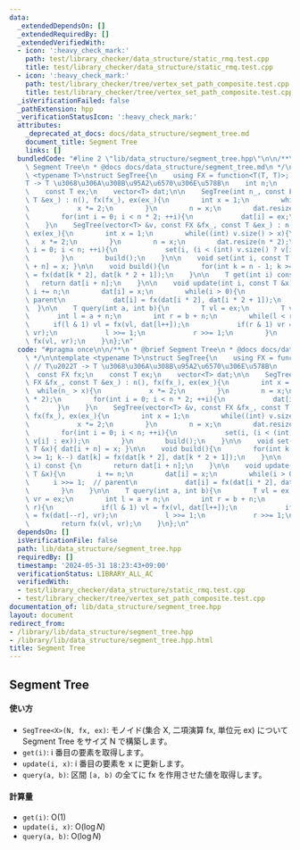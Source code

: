 ```yaml
---
data:
  _extendedDependsOn: []
  _extendedRequiredBy: []
  _extendedVerifiedWith:
  - icon: ':heavy_check_mark:'
    path: test/library_checker/data_structure/static_rmq.test.cpp
    title: test/library_checker/data_structure/static_rmq.test.cpp
  - icon: ':heavy_check_mark:'
    path: test/library_checker/tree/vertex_set_path_composite.test.cpp
    title: test/library_checker/tree/vertex_set_path_composite.test.cpp
  _isVerificationFailed: false
  _pathExtension: hpp
  _verificationStatusIcon: ':heavy_check_mark:'
  attributes:
    _deprecated_at_docs: docs/data_structure/segment_tree.md
    document_title: Segment Tree
    links: []
  bundledCode: "#line 2 \"lib/data_structure/segment_tree.hpp\"\n\n/**\n * @brief\
    \ Segment Tree\n * @docs docs/data_structure/segment_tree.md\n */\n\ntemplate\
    \ <typename T>\nstruct SegTree{\n    using FX = function<T(T, T)>; // T\u2022\
    T -> T \u3068\u306A\u308B\u95A2\u6570\u306E\u578B\n    int n;\n    const FX fx;\n\
    \    const T ex;\n    vector<T> dat;\n\n    SegTree(int n_, const FX &fx_, const\
    \ T &ex_) : n(), fx(fx_), ex(ex_){\n        int x = 1;\n        while(n_ > x){\n\
    \            x *= 2;\n        }\n        n = x;\n        dat.resize(n * 2);\n\
    \        for(int i = 0; i < n * 2; ++i){\n            dat[i] = ex;\n        }\n\
    \    }\n    SegTree(vector<T> &v, const FX &fx_, const T &ex_) : n(), fx(fx_),\
    \ ex(ex_){\n        int x = 1;\n        while((int) v.size() > x){\n         \
    \   x *= 2;\n        }\n        n = x;\n        dat.resize(n * 2);\n        for(int\
    \ i = 0; i < n; ++i){\n            set(i, (i < (int) v.size() ? v[i] : ex));\n\
    \        }\n        build();\n    }\n\n    void set(int i, const T &x){ dat[i\
    \ + n] = x; }\n\n    void build(){\n        for(int k = n - 1; k >= 1; k--) dat[k]\
    \ = fx(dat[k * 2], dat[k * 2 + 1]);\n    }\n\n    T get(int i) const {\n     \
    \   return dat[i + n];\n    }\n\n    void update(int i, const T &x){\n       \
    \ i += n;\n        dat[i] = x;\n        while(i > 0){\n            i >>= 1;  //\
    \ parent\n            dat[i] = fx(dat[i * 2], dat[i * 2 + 1]);\n        }\n  \
    \  }\n\n    T query(int a, int b){\n        T vl = ex;\n        T vr = ex;\n \
    \       int l = a + n;\n        int r = b + n;\n        while(l < r){\n      \
    \      if(l & 1) vl = fx(vl, dat[l++]);\n            if(r & 1) vr = fx(dat[--r],\
    \ vr);\n            l >>= 1;\n            r >>= 1;\n        }\n        return\
    \ fx(vl, vr);\n    }\n};\n"
  code: "#pragma once\n\n/**\n * @brief Segment Tree\n * @docs docs/data_structure/segment_tree.md\n\
    \ */\n\ntemplate <typename T>\nstruct SegTree{\n    using FX = function<T(T, T)>;\
    \ // T\u2022T -> T \u3068\u306A\u308B\u95A2\u6570\u306E\u578B\n    int n;\n  \
    \  const FX fx;\n    const T ex;\n    vector<T> dat;\n\n    SegTree(int n_, const\
    \ FX &fx_, const T &ex_) : n(), fx(fx_), ex(ex_){\n        int x = 1;\n      \
    \  while(n_ > x){\n            x *= 2;\n        }\n        n = x;\n        dat.resize(n\
    \ * 2);\n        for(int i = 0; i < n * 2; ++i){\n            dat[i] = ex;\n \
    \       }\n    }\n    SegTree(vector<T> &v, const FX &fx_, const T &ex_) : n(),\
    \ fx(fx_), ex(ex_){\n        int x = 1;\n        while((int) v.size() > x){\n\
    \            x *= 2;\n        }\n        n = x;\n        dat.resize(n * 2);\n\
    \        for(int i = 0; i < n; ++i){\n            set(i, (i < (int) v.size() ?\
    \ v[i] : ex));\n        }\n        build();\n    }\n\n    void set(int i, const\
    \ T &x){ dat[i + n] = x; }\n\n    void build(){\n        for(int k = n - 1; k\
    \ >= 1; k--) dat[k] = fx(dat[k * 2], dat[k * 2 + 1]);\n    }\n\n    T get(int\
    \ i) const {\n        return dat[i + n];\n    }\n\n    void update(int i, const\
    \ T &x){\n        i += n;\n        dat[i] = x;\n        while(i > 0){\n      \
    \      i >>= 1;  // parent\n            dat[i] = fx(dat[i * 2], dat[i * 2 + 1]);\n\
    \        }\n    }\n\n    T query(int a, int b){\n        T vl = ex;\n        T\
    \ vr = ex;\n        int l = a + n;\n        int r = b + n;\n        while(l <\
    \ r){\n            if(l & 1) vl = fx(vl, dat[l++]);\n            if(r & 1) vr\
    \ = fx(dat[--r], vr);\n            l >>= 1;\n            r >>= 1;\n        }\n\
    \        return fx(vl, vr);\n    }\n};\n"
  dependsOn: []
  isVerificationFile: false
  path: lib/data_structure/segment_tree.hpp
  requiredBy: []
  timestamp: '2024-05-31 18:23:43+09:00'
  verificationStatus: LIBRARY_ALL_AC
  verifiedWith:
  - test/library_checker/data_structure/static_rmq.test.cpp
  - test/library_checker/tree/vertex_set_path_composite.test.cpp
documentation_of: lib/data_structure/segment_tree.hpp
layout: document
redirect_from:
- /library/lib/data_structure/segment_tree.hpp
- /library/lib/data_structure/segment_tree.hpp.html
title: Segment Tree
---
```

## Segment Tree

#### 使い方

- `SegTree<X>(N, fx, ex)`: モノイド(集合 X, 二項演算 fx, 単位元 ex) について Segment Tree をサイズ N で構築します。
- `get(i)`: i 番目の要素を取得します。
- `update(i, x)`: i 番目の要素を x に更新します。
- `query(a, b)`: 区間 `[a, b)` の全てに fx を作用させた値を取得します。

#### 計算量

- `get(i)`: $\mathrm{O}(1)$
- `update(i, x)`: $\mathrm{O}(\log N)$
- `query(a, b)`: $\mathrm{O}(\log N)$